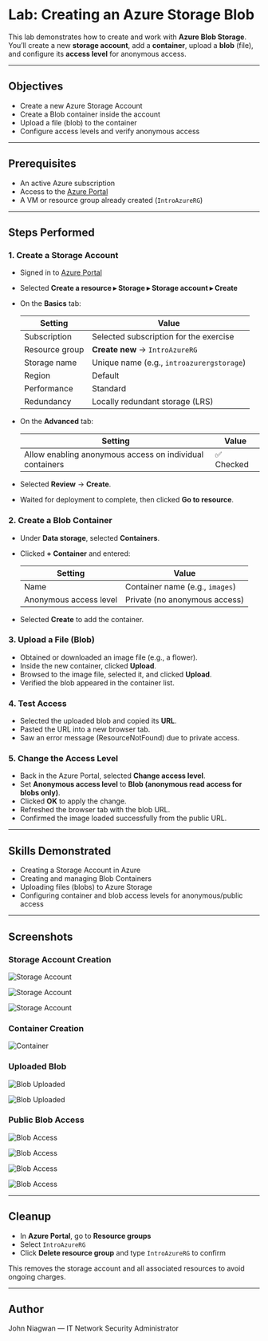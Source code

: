 # Lab: Creating an Azure Storage Blob  

This lab demonstrates how to create and work with **Azure Blob Storage**.  
You’ll create a new **storage account**, add a **container**, upload a **blob** (file), and configure its **access level** for anonymous access.

---

## Objectives  

- Create a new Azure Storage Account  
- Create a Blob container inside the account  
- Upload a file (blob) to the container  
- Configure access levels and verify anonymous access  

---

## Prerequisites  

- An active Azure subscription  
- Access to the [Azure Portal](https://portal.azure.com/)  
- A VM or resource group already created (`IntroAzureRG`)  

---

## Steps Performed  

### 1. Create a Storage Account  

- Signed in to [Azure Portal](https://portal.azure.com/)  
- Selected **Create a resource ▸ Storage ▸ Storage account ▸ Create**  
- On the **Basics** tab:  

  | Setting        | Value                                       |
  | -------------- | ------------------------------------------- |
  | Subscription   | Selected subscription for the exercise      |
  | Resource group | **Create new** → `IntroAzureRG`              |
  | Storage name   | Unique name (e.g., `introazurergstorage`)    |
  | Region         | Default                                      |
  | Performance    | Standard                                    |
  | Redundancy     | Locally redundant storage (LRS)             |

- On the **Advanced** tab:  

  | Setting | Value |
  | ------- | ----- |
  | Allow enabling anonymous access on individual containers | ✅ Checked |

- Selected **Review** → **Create**.  
- Waited for deployment to complete, then clicked **Go to resource**.  

### 2. Create a Blob Container  

- Under **Data storage**, selected **Containers**.  
- Clicked **+ Container** and entered:  

  | Setting                | Value                         |
  | ---------------------- | ----------------------------- |
  | Name                   | Container name (e.g., `images`) |
  | Anonymous access level | Private (no anonymous access) |

- Selected **Create** to add the container.  

### 3. Upload a File (Blob)  

- Obtained or downloaded an image file (e.g., a flower).  
- Inside the new container, clicked **Upload**.  
- Browsed to the image file, selected it, and clicked **Upload**.  
- Verified the blob appeared in the container list.  

### 4. Test Access  

- Selected the uploaded blob and copied its **URL**.  
- Pasted the URL into a new browser tab.  
- Saw an error message (ResourceNotFound) due to private access.  

### 5. Change the Access Level  

- Back in the Azure Portal, selected **Change access level**.  
- Set **Anonymous access level** to **Blob (anonymous read access for blobs only)**.  
- Clicked **OK** to apply the change.  
- Refreshed the browser tab with the blob URL.  
- Confirmed the image loaded successfully from the public URL.  

---

## Skills Demonstrated  

- Creating a Storage Account in Azure  
- Creating and managing Blob Containers  
- Uploading files (blobs) to Azure Storage  
- Configuring container and blob access levels for anonymous/public access  

---

## Screenshots  

### Storage Account Creation  
![Storage Account](./screenshots/storage_account1.png)

![Storage Account](./screenshots/storage_account2.png)

![Storage Account](./screenshots/storage_account3.png)

### Container Creation  
![Container](./screenshots/container_creation.png)

### Uploaded Blob  
![Blob Uploaded](./screenshots/blob_uploaded1.png)

![Blob Uploaded](./screenshots/blob_uploaded2.png)

### Public Blob Access  
![Blob Access](./screenshots/blob_access1.png)

![Blob Access](./screenshots/blob_access2.png)

![Blob Access](./screenshots/blob_access4.png)

![Blob Access](./screenshots/blob_access5.png)

---

## Cleanup  

- In **Azure Portal**, go to **Resource groups**  
- Select `IntroAzureRG`  
- Click **Delete resource group** and type `IntroAzureRG` to confirm  

This removes the storage account and all associated resources to avoid ongoing charges.

---

## Author  

John Niagwan — IT Network Security Administrator  

